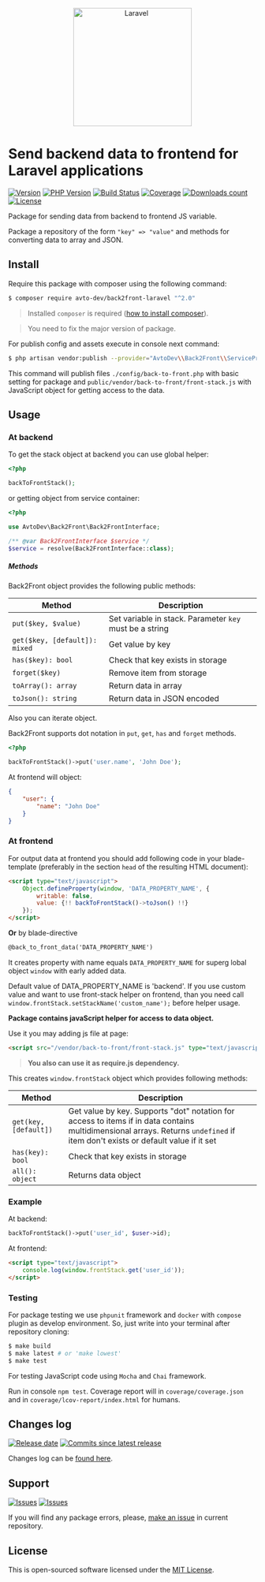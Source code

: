 <p align="center">
  <img src="https://laravel.com/assets/img/components/logo-laravel.svg" alt="Laravel" width="240" />
</p>

# Send backend data to frontend for Laravel applications

[![Version][badge_packagist_version]][link_packagist]
[![PHP Version][badge_php_version]][link_packagist]
[![Build Status][badge_build_status]][link_build_status]
[![Coverage][badge_coverage]][link_coverage]
[![Downloads count][badge_downloads_count]][link_packagist]
[![License][badge_license]][link_license]

Package for sending data from backend to frontend JS variable.

Package a repository of the form `"key" => "value"` and methods for converting data to array and JSON.

## Install

Require this package with composer using the following command:

```bash
$ composer require avto-dev/back2front-laravel "^2.0"
```

> Installed `composer` is required ([how to install composer][getcomposer]).

> You need to fix the major version of package.

For publish config and assets execute in console next command:

```bash
$ php artisan vendor:publish --provider="AvtoDev\\Back2Front\\ServiceProvider" --force
```

This command will publish files `./config/back-to-front.php` with basic setting for package and `public/vendor/back-to-front/front-stack.js` with JavaScript object for getting access to the data.

## Usage

### At backend

To get the stack object at backend you can use global helper:

```php
<?php

backToFrontStack();
```

or getting object from service container:

```php
<?php

use AvtoDev\Back2Front\Back2FrontInterface;

/** @var Back2FrontInterface $service */
$service = resolve(Back2FrontInterface::class);
```

##### Methods

Back2Front object provides the following public methods:

Method | Description
------ | ------------
`put($key, $value)` | Set variable in stack. Parameter `key` must be a string
`get($key, [default]): mixed` |  Get value by key
`has($key): bool`   | Check that key exists in storage
`forget($key)`      | Remove item from storage
`toArray(): array`  | Return data in array
`toJson(): string`  | Return data in JSON encoded

Also you can iterate object.

Back2Front supports dot notation in `put`, `get`, `has` and `forget` methods.

```php
<?php

backToFrontStack()->put('user.name', 'John Doe');
```

At frontend will object:

```json
{
    "user": {
        "name": "John Doe"
    }
}
```

### At frontend

For output data at frontend you should add following code in your blade-template (preferably in the section `head` of the resulting HTML document):

```html
<script type="text/javascript">
    Object.defineProperty(window, 'DATA_PROPERTY_NAME', {
        writable: false,
        value: {!! backToFrontStack()->toJson() !!}
    });
</script>
```

**Or** by blade-directive

```html
@back_to_front_data('DATA_PROPERTY_NAME')
```

It creates property with name equals `DATA_PROPERTY_NAME` for superg lobal object `window` with early added data.

Default value of DATA_PROPERTY_NAME is 'backend'. If you use custom value and want to use front-stack helper on frontend, than you need call `window.frontStack.setStackName('custom_name');` before helper usage.

**Package contains javaScript helper for access to data object.**

Use it you may adding js file at page:

```html
<script src="/vendor/back-to-front/front-stack.js" type="text/javascript"></script>
```

> **You also can use it as require.js dependency.**

This creates `window.frontStack` object which provides following methods:

Method | Description
------ | -----------
`get(key, [default])` |  Get value by key. Supports "dot" notation for access to items if in data contains multidimensional arrays.  Returns `undefined` if item don't exists or default value if it set
`has(key): bool` | Check that key exists in storage
`all(): object` | Returns data object

### Example

At backend:

```php
backToFrontStack()->put('user_id', $user->id);
```

At frontend:

```html
<script type="text/javascript">
    console.log(window.frontStack.get('user_id'));
</script>
```

### Testing

For package testing we use `phpunit` framework and `docker` with `compose` plugin as develop environment. So, just write into your terminal after repository cloning:

```bash
$ make build
$ make latest # or 'make lowest'
$ make test
```

For testing JavaScript code using `Mocha` and `Chai` framework.

Run in console `npm test`. Coverage report will in `coverage/coverage.json` and in `coverage/lcov-report/index.html` for humans.

## Changes log

[![Release date][badge_release_date]][link_releases]
[![Commits since latest release][badge_commits_since_release]][link_commits]

Changes log can be [found here][link_changes_log].

## Support

[![Issues][badge_issues]][link_issues]
[![Issues][badge_pulls]][link_pulls]

If you will find any package errors, please, [make an issue][link_create_issue] in current repository.

## License

This is open-sourced software licensed under the [MIT License][link_license].

[badge_packagist_version]:https://img.shields.io/packagist/v/avto-dev/back2front-laravel.svg?maxAge=180
[badge_php_version]:https://img.shields.io/packagist/php-v/avto-dev/back2front-laravel.svg?longCache=true
[badge_build_status]:https://img.shields.io/github/actions/workflow/status/avto-dev/back2front-laravel/tests.yml
[badge_coverage]:https://img.shields.io/codecov/c/github/avto-dev/back2front-laravel/master.svg?maxAge=60
[badge_downloads_count]:https://img.shields.io/packagist/dt/avto-dev/back2front-laravel.svg?maxAge=180
[badge_license]:https://img.shields.io/packagist/l/avto-dev/back2front-laravel.svg?longCache=true
[badge_release_date]:https://img.shields.io/github/release-date/avto-dev/back2front-laravel.svg?style=flat-square&maxAge=180
[badge_commits_since_release]:https://img.shields.io/github/commits-since/avto-dev/back2front-laravel/latest.svg?style=flat-square&maxAge=180
[badge_issues]:https://img.shields.io/github/issues/avto-dev/back2front-laravel.svg?style=flat-square&maxAge=180
[badge_pulls]:https://img.shields.io/github/issues-pr/avto-dev/back2front-laravel.svg?style=flat-square&maxAge=180
[link_releases]:https://github.com/avto-dev/back2front-laravel/releases
[link_packagist]:https://packagist.org/packages/avto-dev/back2front-laravel
[link_build_status]:https://github.com/avto-dev/back2front-laravel/actions
[link_coverage]:https://codecov.io/gh/avto-dev/back2front-laravel/
[link_changes_log]:https://github.com/avto-dev/back2front-laravel/blob/master/CHANGELOG.md
[link_issues]:https://github.com/avto-dev/back2front-laravel/issues
[link_create_issue]:https://github.com/avto-dev/back2front-laravel/issues/new/choose
[link_commits]:https://github.com/avto-dev/back2front-laravel/commits
[link_pulls]:https://github.com/avto-dev/back2front-laravel/pulls
[link_license]:https://github.com/avto-dev/back2front-laravel/blob/master/LICENSE
[getcomposer]:https://getcomposer.org/download/
